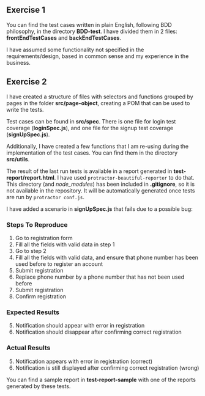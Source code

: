 ## Exercise 1
You can find the test cases written in plain English, following BDD philosophy, in the directory **BDD-test**. I have 
divided them in 2 files: **frontEndTestCases** and **backEndTestCases**.

I have assumed some functionality not specified in the requirements/design, based in common sense and my experience 
in the business.
## Exercise 2
I have created a structure of files with selectors and functions grouped by pages in the folder **src/page-object**, 
creating a POM that can be used to write the tests.

Test cases can be found in **src/spec**. There is one file for login test coverage (**loginSpec.js**), and 
one file for the signup test coverage (**signUpSpec.js**).

Additionally, I have created a few functions that I am re-using during the implementation of the test cases. You can 
find them in the directory **src/utils**.

The result of the last run tests is available in a report generated in **test-report/report.html**. I have used 
`protractor-beautiful-reporter` to do that. This directory (and *node_modules*) has been included in **.gitignore**, so 
it is not available in the repository. It will be automatically generated once tests are run by `protractor conf.js`.

I have added a scenario in **signUpSpec.js** that fails due to a possible bug:
### Steps To Reproduce
1. Go to registration form
2. Fill all the fields with valid data in step 1
3. Go to step 2
4. Fill all the fields with valid data, and ensure that phone number has been used before to register an account
5. Submit registration
6. Replace phone number by a phone number that has not been used before
7. Submit registration
8. Confirm registration
### Expected Results
5. Notification should appear with error in registration
8. Notification should disappear after confirming correct registration
### Actual Results
5. Notification appears with error in registration (correct)
8. Notification is still displayed after confirming correct registration (wrong)

You can find a sample report in **test-report-sample** with one of the reports generated by these tests.
